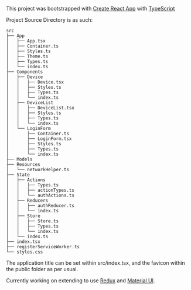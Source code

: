 This project was bootstrapped with [Create React App](https://github.com/facebookincubator/create-react-app) with [TypeScript](https://github.com/Microsoft/TypeScript)

Project Source Directory is as such:
```
src
├── App
│   ├── App.tsx
│   ├── Container.ts
│   ├── Styles.ts
│   ├── Theme.ts
│   ├── Types.ts
│   └── index.ts
├── Components
│   ├── Device
│   │   ├── Device.tsx
│   │   ├── Styles.ts
│   │   ├── Types.ts
│   │   └── index.ts
│   ├── DeviceList
│   │   ├── DeviceList.tsx
│   │   ├── Styles.ts
│   │   ├── Types.ts
│   │   └── index.ts
│   └── LoginForm
│       ├── Container.ts
│       ├── LoginForm.tsx
│       ├── Styles.ts
│       ├── Types.ts
│       └── index.ts
├── Models
├── Resources
│   └── networkHelper.ts
├── State
│   ├── Actions
│   │   ├── Types.ts
│   │   ├── actionTypes.ts
│   │   └── authActions.ts
│   ├── Reducers
│   │   ├── authReducer.ts
│   │   └── index.ts
│   ├── Store
│   │   ├── Store.ts
│   │   ├── Types.ts
│   │   └── index.ts
│   └── index.ts
├── index.tsx
├── registerServiceWorker.ts
└── styles.css
```
The application title can be set within src/index.tsx, and the favicon within the public folder as per usual.

Currently working on extending to use [Redux](https://github.com/reduxjs/redux) and [Material UI](https://github.com/mui-org/material-ui).
